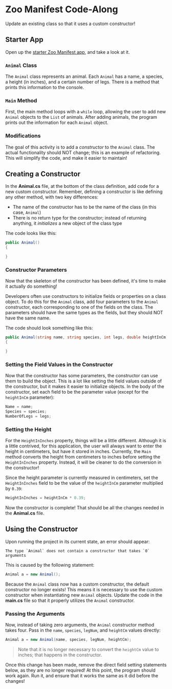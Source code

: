# Zoo Manifest Code-Along
Update an existing class so that it uses a custom constructor!

## Starter App
Open up the [starter Zoo Manifest app](https://repl.it/@JosephMaxwell/ZooManifest), and take a look at it.

### `Animal` Class
The `Animal` class represents an animal. Each `Animal` has a name, a species, a height (in inches), and a certain number of legs. There is a method that prints this information to the console.

### `Main` Method
First, the main method loops with a `while` loop, allowing the user to add new `Animal` objects to the `List` of animals. After adding animals, the program prints out the information for each `Animal` object.

### Modifications
The goal of this activity is to add a _constructor_ to the `Animal` class. The actual functionality should NOT change; this is an example of refactoring. This will simplify the code, and make it easier to maintain!

## Creating a Constructor
In the **Animal.cs** file, at the bottom of the class definition, add code for a new custom constructor. Remember, defining a constructor is like defining any other method, with two key differences:

- The name of the constructor has to be the name of the class (in this case, `Animal`)
- There is no return type for the constructor; instead of returning anything, it _initializes_ a new object of the class type

The code looks like this:

```cs
public Animal()
{

}
```

### Constructor Parameters
Now that the skeleton of the constructor has been defined, it's time to make it actually do something!

Developers often use constructors to initialize fields or properties on a class object. To do this for the `Animal` class, add four parameters to the `Animal` constructor, each corresponding to one of the fields on the class. The parameters should have the same types as the fields, but they should NOT have the same name.

The code should look something like this:

```cs
public Animal(string name, string species, int legs, double heightInCm)
{

}
```

### Setting the Field Values in the Constructor
Now that the constructor has some parameters, the constructor can use them to build the object. This is a lot like setting the field values outside of the constructor, but it makes it easier to initialize objects. In the body of the constructor, set each field to be the parameter value (except for the `heightInCm` parameter):

```cs
Name = name;
Species = species;
NumberOfLegs = legs;
```

### Setting the Height
For the `HeightInInches` property, things will be a little different. Although it is a little contrived, for this application, the user will always want to enter the height in centimeters, but have it stored in inches. Currently, the `Main` method converts the height from centimeters to inches before setting the `HeightInInches` property. Instead, it will be cleaner to do the conversion in the constructor!

Since the height parameter is currently measured in centimeters, set the `HeightInInches` field to be the value of the `heightInCm` parameter multiplied by `0.39`:

```cs
HeightInInches = heightInCm * 0.39;
```

Now the constructor is complete! That should be all the changes needed in the **Animal.cs** file.

## Using the Constructor
Upon running the project in its current state, an error should appear:

```
The type `Animal` does not contain a constructor that takes `0` arguments
```

This is caused by the following statement:

```cs
Animal a = new Animal();
```

Because the `Animal` class now has a custom constructor, the default constructor no longer exists! This means it is necessary to use the custom constructor when instantiating new `Animal` objects. Update the code in the **main.cs** file so that it properly utilizes the `Animal` constructor.

### Passing the Arguments
Now, instead of taking zero arguments, the `Animal` constructor method takes four. Pass in the `name`, `species`, `legNum`, and `heightCm` values directly:

```cs
Animal a = new Animal(name, species, legNum, heightCm);
```

>Note that it is no longer necessary to convert the `heightCm` value to inches; that happens in the constructor.

Once this change has been made, remove the direct field setting statements below, as they are no longer required! At this point, the program should work again. Run it, and ensure that it works the same as it did before the changes!